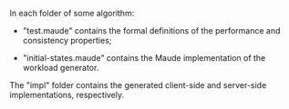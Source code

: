 In each folder of some algorithm:

- "test.maude" contains the formal definitions of the performance and consistency properties; 

- "initial-states.maude" contains the Maude implementation of the workload generator.

The "impl" folder contains the generated client-side and server-side implementations, respectively.
